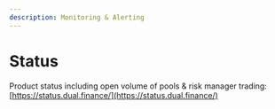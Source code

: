```yaml
---
description: Monitoring & Alerting
---
```


# Status

Product status including open volume of pools & risk manager trading: [https://status.dual.finance/](https://status.dual.finance/)
